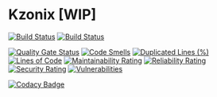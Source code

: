 # Kzonix [WIP]

[![Build Status](http://limpid.kzonix.com.ua:9000/buildStatus/icon?job=kzonix%2Fmaster&style=flat-square)](http://limpid.kzonix.com.ua:9000/job/kzonix/job/master/)
[![Build Status](http://limpid.kzonix.com.ua:9000/buildStatus/icon?job=legacy-kzonix)](http://limpid.kzonix.com.ua:9000/job/legacy-kzonix/)


[![Quality Gate Status](https://sonarcloud.io/api/project_badges/measure?project=kzonix_kzonix&metric=alert_status)](https://sonarcloud.io/dashboard?id=kzonix_kzonix)
[![Code Smells](https://sonarcloud.io/api/project_badges/measure?project=kzonix_kzonix&metric=code_smells)](https://sonarcloud.io/dashboard?id=kzonix_kzonix)
[![Duplicated Lines (%)](https://sonarcloud.io/api/project_badges/measure?project=kzonix_kzonix&metric=duplicated_lines_density)](https://sonarcloud.io/dashboard?id=kzonix_kzonix)
[![Lines of Code](https://sonarcloud.io/api/project_badges/measure?project=kzonix_kzonix&metric=ncloc)](https://sonarcloud.io/dashboard?id=kzonix_kzonix)
[![Maintainability Rating](https://sonarcloud.io/api/project_badges/measure?project=kzonix_kzonix&metric=sqale_rating)](https://sonarcloud.io/dashboard?id=kzonix_kzonix)
[![Reliability Rating](https://sonarcloud.io/api/project_badges/measure?project=kzonix_kzonix&metric=reliability_rating)](https://sonarcloud.io/dashboard?id=kzonix_kzonix)
[![Security Rating](https://sonarcloud.io/api/project_badges/measure?project=kzonix_kzonix&metric=security_rating)](https://sonarcloud.io/dashboard?id=kzonix_kzonix)
[![Vulnerabilities](https://sonarcloud.io/api/project_badges/measure?project=kzonix_kzonix&metric=vulnerabilities)](https://sonarcloud.io/dashboard?id=kzonix_kzonix) 


[![Codacy Badge](https://api.codacy.com/project/badge/Grade/985d9f9265894c8aa955000dee18d155)](https://www.codacy.com/app/limpid-kzonix/kzonix?utm_source=github.com&amp;utm_medium=referral&amp;utm_content=kzonix/kzonix&amp;utm_campaign=Badge_Grade)
